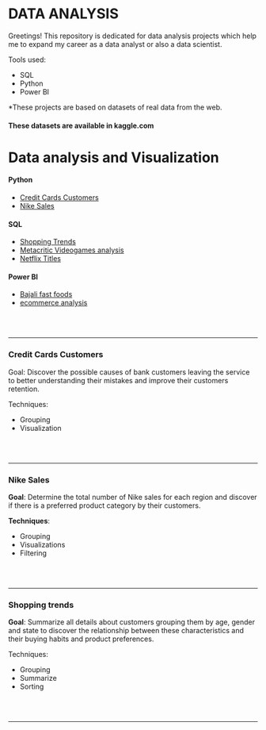# DATA ANALYSIS
Greetings!
This repository is dedicated for data analysis projects which help me to expand my career as a data analyst or also a data scientist.

Tools used: 
- SQL
- Python
- Power BI



*These projects are based on datasets of real data from the web.

#### These datasets are available in kaggle.com 



 # Data analysis and Visualization


 #### Python 
- [Credit Cards Customers](Python/data_analysis_visualizations/bankchurns.ipynb)
- [Nike Sales](Python/data_analysis_visualizations/nike_sales_2024.ipynb)

#### SQL 
- [Shopping Trends](SQL/netflix_titles.sql)
- [Metacritic Videogames analysis](SQL/videogames_analysis.sql)
- [Netflix Titles]((SQL/netflix_titles.sql))



#### Power BI 
- [Bajali fast foods](power_bi/Bajali_fast_foods.pbix)
- [ecommerce analysis](power_bi/ecommerce_transactions.pbix)

 
<br>
<br>


-----------------------------------------------------------

### Credit Cards Customers 


Goal: Discover the possible causes of bank customers leaving the service to better understanding their mistakes and improve their customers retention.


Techniques:
- Grouping
- Visualization

<br>
<br>



--------------------------------------------------------


  ### **Nike Sales**


  **Goal**: Determine the total number of Nike sales for each region and discover if there is a preferred product category by their customers.

  **Techniques**:
  - Grouping
  - Visualizations
  - Filtering

  <br>
  <br>


--------------------------------------------------------------------------------------------------------------------------------------------

### **Shopping trends**

**Goal**: Summarize all details about customers grouping them by age, gender and state to discover the relationship between these characteristics and their buying habits and product preferences.


Techniques:
- Grouping
- Summarize
- Sorting

<br>
<br>



------------------------------------------------------------------------------------------------------------------------------------------






 
      
      
 
 

















 
  

 





 


